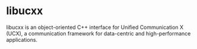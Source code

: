 # libucxx

libucxx is an object-oriented C++ interface for Unified Communication X (UCX), a communication framework for data-centric and high-performance applications.

